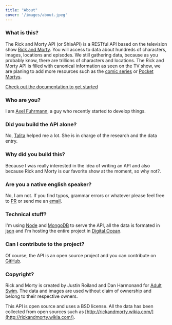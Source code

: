 ```yaml
---
title: "About"
cover: '/images/about.jpeg'
---
```


### What is this?
The Rick and Morty API (or ShlaAPI) is a RESTful API based on the television show [Rick and Morty](https://www.adultswim.com/videos/rick-and-morty). You will access to data about hundreds of characters, images, locations and episodes. We still gathering data, because as you probably know, there are trillions of characters and locations. The Rick and Morty API is filled with canonical information as seen on the TV show, we are planing to add more resources such as the [comic series](http://rickandmorty.wikia.com/wiki/Rick_and_Morty_(comic_series)) or [Pocket Mortys](https://pocketmortys.net/).

[Check out the documentation to get started](/documentation)

### Who are you?
I am [Axel Fuhrmann](http://axelfuhrmann.com), a guy who recently started to develop things.

### Did you build the API alone?
No, [Talita](https://talitatraveler.wordpress.com/) helped me a lot. She is in charge of the research and the data entry.

### Why did you build this?
Because I was really interested in the idea of writing an API and also because Rick and Morty is our favorite show at the moment, so why not?.

### Are you a native english speaker?
No, I am not. If you find typos, grammar errors or whatever please feel free to [PR](https://github.com/afuh/rick-and-morty-api-site) or send me an [email](mailto:axelfuh@gmail.com).

### Technical stuff?
I'm using [Node](https://nodejs.org) and [MongoDB](https://www.mongodb.com/) to serve the API, all the data is formated in [json](http://json.org/) and I'm hosting the entire project in [Digital Ocean](https://www.digitalocean.com/).

### Can I contribute to the project?
Of course, the API is an open source project and you can contribute on [GitHub](https://github.com/afuh/rick-and-morty-api).

### Copyright?
Rick and Morty is created by Justin Roiland and Dan Harmonand for [Adult Swim](https://www.adultswim.com). The data and images are used without claim of ownership and belong to their respective owners.

This API is open source and uses a BSD license. All the data has been collected from open sources such as [http://rickandmorty.wikia.com/](http://rickandmorty.wikia.com/).
